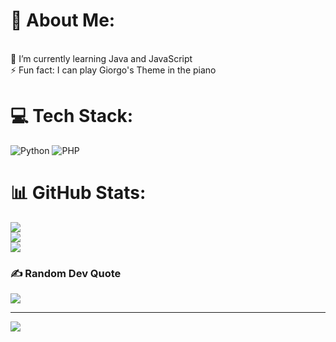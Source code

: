 # 💫 About Me:
<br>🌱 I’m currently learning Java and JavaScript<br>⚡ Fun fact: I can play Giorgo's Theme in the piano


# 💻 Tech Stack:
![Python](https://img.shields.io/badge/python-3670A0?style=for-the-badge&logo=python&logoColor=ffdd54) ![PHP](https://img.shields.io/badge/php-%23777BB4.svg?style=for-the-badge&logo=php&logoColor=white)
# 📊 GitHub Stats:
![](https://github-readme-stats.vercel.app/api?username=sjperezz&theme=dark&hide_border=false&include_all_commits=false&count_private=false)<br/>
![](https://nirzak-streak-stats.vercel.app/?user=sjperezz&theme=dark&hide_border=false)<br/>
![](https://github-readme-stats.vercel.app/api/top-langs/?username=sjperezz&theme=dark&hide_border=false&include_all_commits=false&count_private=false&layout=compact)

### ✍️ Random Dev Quote
![](https://quotes-github-readme.vercel.app/api?type=horizontal&theme=radical)

---
[![](https://visitcount.itsvg.in/api?id=sjperezz&icon=0&color=0)](https://visitcount.itsvg.in)

<!-- Proudly created with GPRM ( https://gprm.itsvg.in ) -->
